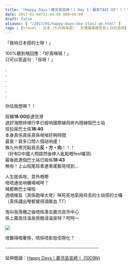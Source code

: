 ```yaml
---
title: '[Happy Days！鹿児島宮崎！] Day 1：霧島TAXI GO！！！'
date: 2017-01-04T11:44:00.000+08:00
draft: false
aliases: [ "/2017/01/happy-days-day-1taxi-go.html" ]
tags : [travel - 日本（九州西海道）・ 大隅薩摩鹿児島と日向宮崎]
---
```


「我响日本搭的士呀！」   
  
100%聽到嘅回應：「好貴㗎喎！」   
只可以答返句：「係呀！」   
  
.  
.  
.  
.  
.  
.  
  
你估我想㗎？！  
  
班機**18:00**抵達空港  
過好海關拎埋行李已經响國際線飛奔內陸線個巴士站  
班拉屎巴士係**18:40**  
本身真係真係真係啱啱好夠時間  
最衰！衰多口問人個站响邊！  
條九州男児點我去**反・方・向**！！！  
（好有D中國人問路然後俾人亂點嘅feel囉頂）  
最後抵達個巴士站已經係**18:43**  
無啦！上山班尾班車連車尾都見唔到...  
  
人生就係咁，意外嘅嘢  
咁唔通坐响機場喊咩？  
喊都無巴士㗎啦  
透順條氣（真係跑㗎大佬）咪死死地氣拖喼去的士站搭的士囉  
（真係講出嚟都覺得滴緊血 TT）  
  
鬼叫我落機之後唔係落去鹿児島市中心  
係上霧島住溫泉旅館浸溫泉呀？呵呵～  

![](/images/kojkmi1a.jpg)

咁難得嘅奢侈，唔係唔影低佢呀化？  
  
\-----------------------------------------------  
  
延伸閱讀：[Happy Days！鹿児島宮崎！ (10D9N)](https://hidie.net/kojkmi10d9n/)
